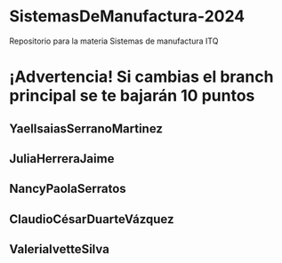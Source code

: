 # SistemasDeManufactura-2024
Repositorio para la materia Sistemas de manufactura ITQ

# ¡Advertencia! Si cambias el branch principal se te bajarán 10 puntos

## YaelIsaiasSerranoMartinez
## JuliaHerreraJaime 
## NancyPaolaSerratos
## ClaudioCésarDuarteVázquez
## ValeriaIvetteSilva